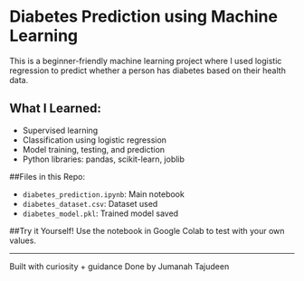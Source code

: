 # Diabetes Prediction using Machine Learning

This is a beginner-friendly machine learning project where I used logistic regression to predict whether a person has diabetes based on their health data.

## What I Learned:
- Supervised learning
- Classification using logistic regression
- Model training, testing, and prediction
- Python libraries: pandas, scikit-learn, joblib

##Files in this Repo:
- `diabetes_prediction.ipynb`: Main notebook
- `diabetes_dataset.csv`: Dataset used
- `diabetes_model.pkl`: Trained model saved

##Try it Yourself!
Use the notebook in Google Colab to test with your own values.

---

Built with curiosity + guidance 
Done by Jumanah Tajudeen

